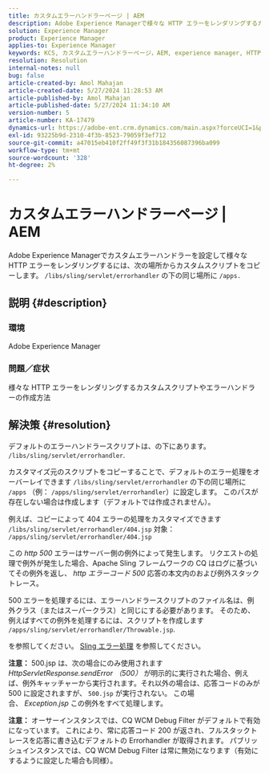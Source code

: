```yaml
---
title: カスタムエラーハンドラーページ | AEM
description: Adobe Experience Managerで様々な HTTP エラーをレンダリングするカスタムスクリプトまたはエラーハンドラーを作成する方法について説明します。
solution: Experience Manager
product: Experience Manager
applies-to: Experience Manager
keywords: KCS, カスタムエラーハンドラーページ，AEM, experience manager, HTTP エラー
resolution: Resolution
internal-notes: null
bug: false
article-created-by: Amol Mahajan
article-created-date: 5/27/2024 11:28:53 AM
article-published-by: Amol Mahajan
article-published-date: 5/27/2024 11:34:10 AM
version-number: 5
article-number: KA-17479
dynamics-url: https://adobe-ent.crm.dynamics.com/main.aspx?forceUCI=1&pagetype=entityrecord&etn=knowledgearticle&id=f6cd354b-1c1c-ef11-840b-6045bd026dc7
exl-id: 93225b9d-2310-4f3b-8523-79059f3ef712
source-git-commit: a47015eb410f2ff49f3f31b184356087396ba099
workflow-type: tm+mt
source-wordcount: '328'
ht-degree: 2%

---
```


# カスタムエラーハンドラーページ | AEM


Adobe Experience Managerでカスタムエラーハンドラーを設定して様々な HTTP エラーをレンダリングするには、次の場所からカスタムスクリプトをコピーします。 `/libs/sling/servlet/errorhandler` の下の同じ場所に `/apps.`

## 説明 {#description}


### <b>環境</b>

Adobe Experience Manager



### <b>問題／症状</b>

様々な HTTP エラーをレンダリングするカスタムスクリプトやエラーハンドラーの作成方法


## 解決策 {#resolution}


デフォルトのエラーハンドラースクリプトは、の下にあります。 `/libs/sling/servlet/errorhandler`.

カスタマイズ元のスクリプトをコピーすることで、デフォルトのエラー処理をオーバーレイできます `/libs/sling/servlet/errorhandler` の下の同じ場所に `/apps` （例： `/apps/sling/servlet/errorhandler`）に設定します。 このパスが存在しない場合は作成します（デフォルトでは作成されません）。

例えば、コピーによって 404 エラーの処理をカスタマイズできます `/libs/sling/servlet/errorhandler/404.jsp` 対象： `/apps/sling/servlet/errorhandler/404.jsp`

この *http 500* エラーはサーバー側の例外によって発生します。 リクエストの処理で例外が発生した場合、Apache Sling フレームワークの CQ はログに基づいてその例外を返し、 *http エラーコード 500* 応答の本文内のおよび例外スタックトレース。

500 エラーを処理するには、エラーハンドラースクリプトのファイル名は、例外クラス（またはスーパークラス）と同じにする必要があります。 そのため、例えばすべての例外を処理するには、スクリプトを作成します `/apps/sling/servlet/errorhandler/Throwable.jsp`.

を参照してください。 [Sling エラー処理](https://sling.apache.org/documentation/the-sling-engine/errorhandling.html) を参照してください。

<b>注意：</b> 500.jsp は、次の場合にのみ使用されます *HttpServletResponse.sendError （500）* が明示的に実行された場合、例えば、例外キャッチャーから実行されます。それ以外の場合は、応答コードのみが 500 に設定されますが、 `500.jsp` が実行されない。 この場合、 *Exception.jsp* この例外をすべて処理します。

<b>注意：</b> オーサーインスタンスでは、CQ WCM Debug Filter がデフォルトで有効になっています。 これにより、常に応答コード 200 が返され、フルスタックトレースを応答に書き込むデフォルトの Errorhandler が取得されます。 パブリッシュインスタンスでは、CQ WCM Debug Filter は常に無効になります（有効にするように設定した場合も同様）。
